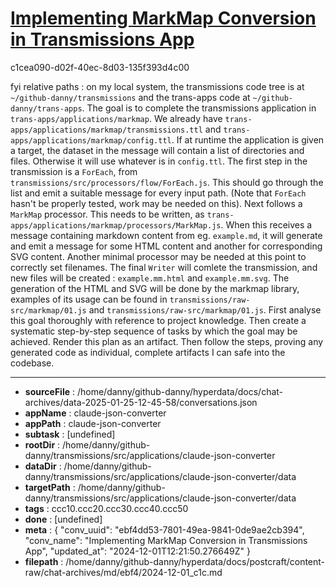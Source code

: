 # [Implementing MarkMap Conversion in Transmissions App](https://claude.ai/chat/ebf4dd53-7801-49ea-9841-0de9ae2cb394)

c1cea090-d02f-40ec-8d03-135f393d4c00

fyi relative paths : on my local system, the transmissions code tree is at `~/github-danny/transmissions` and the trans-apps code at `~/github-danny/trans-apps`.
The goal is to complete the transmissions application in `trans-apps/applications/markmap`. We already have `trans-apps/applications/markmap/transmissions.ttl` and `trans-apps/applications/markmap/config.ttl`. If at runtime the application is given a target, the dataset in the message will contain a list of directories and files. Otherwise it will use whatever is in `config.ttl`. The first step in the transmission is a `ForEach`, from `transmissions/src/processors/flow/ForEach.js`. This should go through the list and emit a suitable message for every input path. (Note that `ForEach` hasn't be properly tested, work may be needed on this). Next follows a `MarkMap` processor. This needs to be written, as `trans-apps/applications/markmap/processors/MarkMap.js`. When this receives a message containing markdown content from eg. `example.md`, it will generate and emit a message for some HTML content and another for corresponding SVG content. Another minimal processor may be needed at this point to correctly set filenames. The final `Writer` will comlete the transmission, and new files will be created : `example.mm.html` and `example.mm.svg`. The generation of the HTML and SVG will be done by the markmap library, examples of its usage can be found in `transmissions/raw-src/markmap/01.js` and `transmissions/raw-src/markmap/01.js`.
First analyse this goal thoroughly with reference to project knowledge. Then create a systematic step-by-step sequence of tasks by which the goal may be achieved. Render this plan as an artifact. Then follow the steps, proving any generated code as individual, complete artifacts I can safe into the codebase.

---

* **sourceFile** : /home/danny/github-danny/hyperdata/docs/chat-archives/data-2025-01-25-12-45-58/conversations.json
* **appName** : claude-json-converter
* **appPath** : claude-json-converter
* **subtask** : [undefined]
* **rootDir** : /home/danny/github-danny/transmissions/src/applications/claude-json-converter
* **dataDir** : /home/danny/github-danny/transmissions/src/applications/claude-json-converter/data
* **targetPath** : /home/danny/github-danny/transmissions/src/applications/claude-json-converter/data
* **tags** : ccc10.ccc20.ccc30.ccc40.ccc50
* **done** : [undefined]
* **meta** : {
  "conv_uuid": "ebf4dd53-7801-49ea-9841-0de9ae2cb394",
  "conv_name": "Implementing MarkMap Conversion in Transmissions App",
  "updated_at": "2024-12-01T12:21:50.276649Z"
}
* **filepath** : /home/danny/github-danny/hyperdata/docs/postcraft/content-raw/chat-archives/md/ebf4/2024-12-01_c1c.md